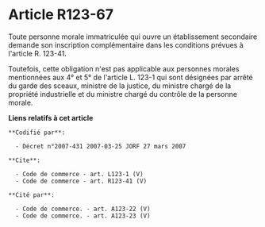 # Article R123-67

Toute personne morale immatriculée qui ouvre un établissement secondaire demande son inscription complémentaire dans les
conditions prévues à l'article R. 123-41. 

Toutefois, cette obligation n'est pas applicable aux personnes morales mentionnées aux 4° et 5° de l'article L. 123-1 qui
sont désignées par arrêté du garde des sceaux, ministre de la justice, du ministre chargé de la propriété industrielle et du
ministre chargé du contrôle de la personne morale.

**Liens relatifs à cet article**

	**Codifié par**:

	  - Décret n°2007-431 2007-03-25 JORF 27 mars 2007

	**Cite**:

	  - Code de commerce - art. L123-1 (V)
	  - Code de commerce - art. R123-41 (V)

	**Cité par**:

	  - Code de commerce. - art. A123-22 (V)
	  - Code de commerce. - art. A123-23 (V)
